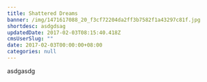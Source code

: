```yaml
---
title: Shattered Dreams
banner: /img/1471617088_20_f3cf72204da2ff3b7582f1a43297c81f.jpg
shortdesc: asdgdsag
updatedDate: 2017-02-03T08:15:40.418Z
cmsUserSlug: ""
date: 2017-02-03T00:00:00+08:00
categories: null
---
```


asdgasdg